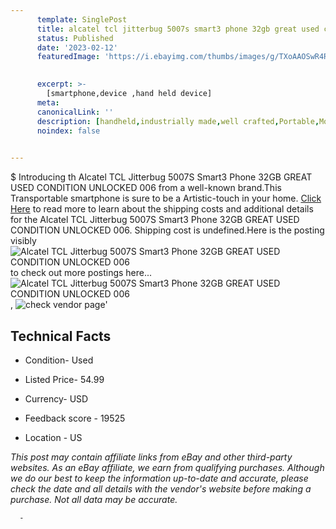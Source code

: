 ```yaml
---
      template: SinglePost
      title: alcatel tcl jitterbug 5007s smart3 phone 32gb great used condition unlocked 006
      status: Published
      date: '2023-02-12'
      featuredImage: 'https://i.ebayimg.com/thumbs/images/g/TXoAAOSwR4Rj5n-u/s-l225.jpg'
       

      excerpt: >-
        [smartphone,device ,hand held device]
      meta:
      canonicalLink: ''
      description: [handheld,industrially made,well crafted,Portable,Mobile,Compact,Convenient,Lightweight,Maneuverable,Man-portable,Miniature,Carriable,Hand-held,Light,Holdable,Transportable,Mobile device,Pocket-sized,On-the-go,Wireless,Cordless,Compact size,Convenient size, smartphone,device ,hand held device]
      noindex: false
      

---
```

$
      Introducing th Alcatel TCL Jitterbug 5007S Smart3 Phone 32GB  GREAT USED CONDITION UNLOCKED 006 from a well-known brand.This Transportable smartphone is sure to be a Artistic-touch in your home. [Click Here](https://www.ebay.com/itm/275678522676?hash=item402fb86d34%3Ag%3ATXoAAOSwR4Rj5n-u&mkevt=1&mkcid=1&mkrid=711-53200-19255-0&campid=%253CePNCampaignId%253E&customid=%253CreferenceId%253E&toolid=10049) to read more to learn about the shipping costs and additional details for the Alcatel TCL Jitterbug 5007S Smart3 Phone 32GB  GREAT USED CONDITION UNLOCKED 006. Shipping cost is undefined.Here is the posting visibly ![Alcatel TCL Jitterbug 5007S Smart3 Phone 32GB  GREAT USED CONDITION UNLOCKED 006](https://i.ebayimg.com/thumbs/images/g/TXoAAOSwR4Rj5n-u/s-l225.jpg) to check out more postings here... ![Alcatel TCL Jitterbug 5007S Smart3 Phone 32GB  GREAT USED CONDITION UNLOCKED 006](https://i.ebayimg.com/images/g/TXoAAOSwR4Rj5n-u/s-l1600.jpg), ![check vendor page](https://origin-galleryplus.ebayimg.com/ws/web/275678522676_2_0_1/225x225.jpg,https://origin-galleryplus.ebayimg.com/ws/web/275678522676_3_0_1/225x225.jpg,https://origin-galleryplus.ebayimg.com/ws/web/275678522676_4_0_1/225x225.jpg,https://origin-galleryplus.ebayimg.com/ws/web/275678522676_5_0_1/225x225.jpg,https://origin-galleryplus.ebayimg.com/ws/web/275678522676_6_0_1/225x225.jpg,https://origin-galleryplus.ebayimg.com/ws/web/275678522676_7_0_1/225x225.jpg,https://origin-galleryplus.ebayimg.com/ws/web/275678522676_8_0_1/225x225.jpg,https://origin-galleryplus.ebayimg.com/ws/web/275678522676_9_0_1/225x225.jpg,https://origin-galleryplus.ebayimg.com/ws/web/275678522676_10_0_1/225x225.jpg,https://origin-galleryplus.ebayimg.com/ws/web/275678522676_11_0_1/225x225.jpg,https://origin-galleryplus.ebayimg.com/ws/web/275678522676_12_0_1/225x225.jpg,https://origin-galleryplus.ebayimg.com/ws/web/275678522676_13_0_1/225x225.jpg)'

      

 ## Technical Facts 



     
      

 - Condition- Used 


      

 - Listed Price- 54.99 


      

 - Currency- USD 


      

 - Feedback score - 19525 


      

 - Location - US 


      
      

 *_This post may contain affiliate links from eBay and other third-party websites. As an eBay affiliate, we earn from qualifying purchases. Although we do our best to keep the information up-to-date and accurate, please check the date and all details with the vendor's website before making a purchase. Not all data may be accurate._*




      -
